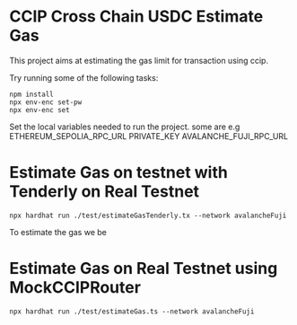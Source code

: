 # CCIP Cross Chain USDC Estimate Gas

This project aims at estimating the gas limit for transaction using ccip.

Try running some of the following tasks:

```shell
npm install
npx env-enc set-pw
npx env-enc set
```
Set the local variables needed to run the project.
some are e.g
ETHEREUM_SEPOLIA_RPC_URL
PRIVATE_KEY
AVALANCHE_FUJI_RPC_URL

# Estimate Gas on testnet with Tenderly on Real Testnet
```shell
npx hardhat run ./test/estimateGasTenderly.tx --network avalancheFuji
```
To estimate the gas we be

# Estimate Gas on Real Testnet using MockCCIPRouter
```shell
npx hardhat run ./test/estimateGas.ts --network avalancheFuji
```

